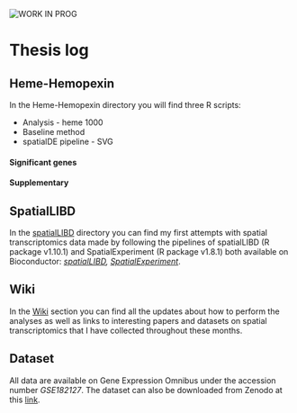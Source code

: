 ![WORK IN PROG](https://user-images.githubusercontent.com/125889235/236273897-365e5724-bccf-4e4e-bc49-c5163749c9ca.png)

# Thesis log
## Heme-Hemopexin
In the Heme-Hemopexin directory you will find three R scripts:
* Analysis - heme 1000
* Baseline method
* spatialDE pipeline - SVG

#### Significant genes

#### Supplementary 

## SpatialLIBD
In the [spatialLIBD](https://github.com/napolitanodst/Thesis-log-Felicita-Masone/tree/main/spatialLIBD) directory you can find my first attempts with spatial transcriptomics data made by following the pipelines of spatialLIBD (R package v1.10.1) and SpatialExperiment (R package v1.8.1) both available on Bioconductor: _[spatialLIBD](https://bioconductor.org/packages/release/data/experiment/html/spatialLIBD.html), [SpatialExperiment](https://bioconductor.org/packages/release/bioc/html/SpatialExperiment.html)_.

## Wiki
In the [Wiki](https://github.com/napolitanodst/Thesis-log-Felicita-Masone/wiki) section you can find all the updates about how to perform the analyses as well as links to interesting papers and datasets on spatial transcriptomics that I have collected throughout these months.

## Dataset
All data are available on Gene Expression Omnibus under the accession number *GSE182127*.
The dataset can also be downloaded from Zenodo at this [link](https://doi.org/10.5281/zenodo.5638720).
